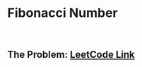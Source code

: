 # Fibonacci Number

<br>

## The Problem: [LeetCode Link](https://leetcode.com/problems/fibonacci-number/)

<br>

